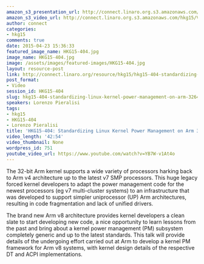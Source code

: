 ```yaml
---
amazon_s3_presentation_url: http://connect.linaro.org.s3.amazonaws.com/hkg15/Videos/02-12-Thursday/HKG15-404.pdf
amazon_s3_video_url: http://connect.linaro.org.s3.amazonaws.com/hkg15/Videos/02-12-Thursday/HKG15-404+Standardizing+Linux+Kernel+Power+mgmt+on+Arm+32+64+bit.mp4
author: connect
categories:
- hkg15
comments: true
date: 2015-04-23 15:36:33
featured_image_name: HKG15-404.jpg
image_name: HKG15-404.jpg
image: /assets/images/featured-images/HKG15-404.jpg
layout: resource-post
link: http://connect.linaro.org/resource/hkg15/hkg15-404-standardizing-linux-kernel-power-management-on-arm-3264-bit/
post_format:
- Video
session_id: HKG15-404
slug: hkg15-404-standardizing-linux-kernel-power-management-on-arm-3264-bit
speakers: Lorenzo Pieralisi
tags:
- hkg15
- HKG15-404
- Lorenzo Pieralisi
title: 'HKG15-404: Standardizing Linux Kernel Power Management on Arm 32/64-bit'
video_length: '42:54'
video_thumbnail: None
wordpress_id: 751
youtube_video_url: https://www.youtube.com/watch?v=YB7W-v1At4o
---
```


The 32-bit Arm kernel supports a wide variety of processors harking back to Arm v4 architecture up to the latest v7 SMP processors. This huge legacy forced kernel developers to adapt the power management code for the newest processors (eg v7 multi-cluster systems) to an infrastructure that was developed to support simpler uniprocessor (UP) Arm architectures, resulting in code fragmentation and lack of unified drivers.

The brand new Arm v8 architecture provides kernel developers a clean slate to start developing new code, a nice opportunity to learn lessons from the past and bring about a kernel power management (PM) subsystem completely generic and up to the latest standards. This talk will provide details of the undergoing effort carried out at Arm to develop a kernel PM framework for Arm v8 systems, with kernel design details of the respective DT and ACPI implementations.

